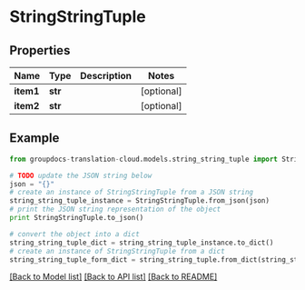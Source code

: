 # StringStringTuple


## Properties
Name | Type | Description | Notes
------------ | ------------- | ------------- | -------------
**item1** | **str** |  | [optional] 
**item2** | **str** |  | [optional] 

## Example

```python
from groupdocs-translation-cloud.models.string_string_tuple import StringStringTuple

# TODO update the JSON string below
json = "{}"
# create an instance of StringStringTuple from a JSON string
string_string_tuple_instance = StringStringTuple.from_json(json)
# print the JSON string representation of the object
print StringStringTuple.to_json()

# convert the object into a dict
string_string_tuple_dict = string_string_tuple_instance.to_dict()
# create an instance of StringStringTuple from a dict
string_string_tuple_form_dict = string_string_tuple.from_dict(string_string_tuple_dict)
```
[[Back to Model list]](../README.md#documentation-for-models) [[Back to API list]](../README.md#documentation-for-api-endpoints) [[Back to README]](../README.md)


